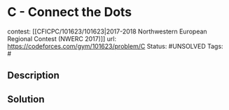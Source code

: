 # C - Connect the Dots

contest: [[CFICPC/101623/101623|2017-2018 Northwestern European Regional Contest (NWERC 2017)]]
url: https://codeforces.com/gym/101623/problem/C
Status: #UNSOLVED
Tags: #

## Description

## Solution

